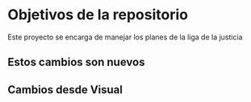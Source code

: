 # Objetivos de la repositorio

Este proyecto se encarga de manejar los planes de la liga de la justicia

## Estos cambios son nuevos

## Cambios desde Visual 